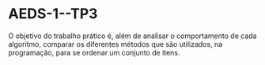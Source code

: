 # AEDS-1--TP3
O objetivo do trabalho prático é, além de analisar o comportamento de cada algoritmo, comparar os diferentes métodos que são utilizados, na programação, para se ordenar um conjunto de itens.
